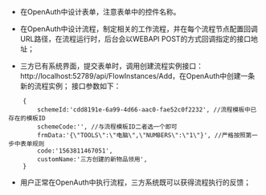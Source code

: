 * 在OpenAuth中设计表单，注意表单中的控件名称。

* 在OpenAuth中设计流程，制定相关的工作流程，并在每个流程节点配置回调URL路径，在流程运行时，后台会以WEBAPI POST的方式回调指定的接口地址；

* 三方已有系统界面，提交表单时，调用创建流程实例接口：http://localhost:52789/api/FlowInstances/Add，在OpenAuth中创建一条新的流程实例； 接口参数如下：

```
    {
        schemeId:'cdd8191e-6a99-4d66-aac0-fae52c0f2232', //流程模板中已存在的模板ID
        schemeCode:'', //与流程模板ID二者选一个即可
        frmData:'{\"TOOLS\":\"电脑\",\"NUMBERS\":\"1\"}', //严格按照第一步中表单规则
        code:'1563811467051',
        customName:'三方创建的新物品领用',
    }
```

* 用户正常在OpenAuth中执行流程，三方系统既可以获得流程执行的反馈；